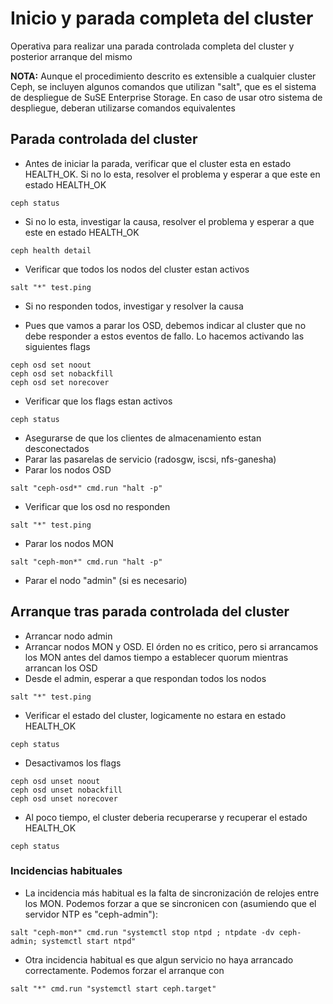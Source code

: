 # Inicio y parada completa del cluster

Operativa para realizar una parada controlada completa del cluster y posterior arranque del mismo

**NOTA:** Aunque el procedimiento descrito es extensible a cualquier cluster Ceph, se incluyen algunos comandos que utilizan "salt", que es el sistema de despliegue de SuSE Enterprise Storage. En caso de usar otro sistema de despliegue, deberan utilizarse comandos equivalentes

## Parada controlada del cluster

  * Antes de iniciar la parada, verificar que el cluster esta en estado HEALTH_OK. Si no lo esta, resolver el problema y esperar a que este en estado HEALTH_OK

```
ceph status
```

  * Si no lo esta, investigar la causa, resolver el problema y esperar a que este en estado HEALTH_OK

```
ceph health detail
```

  * Verificar que todos los nodos del cluster estan activos

```
salt "*" test.ping
```

  * Si no responden todos, investigar y resolver la causa

  * Pues que vamos a parar los OSD, debemos indicar al cluster que no debe responder a estos eventos de fallo. Lo hacemos activando las siguientes flags

```
ceph osd set noout
ceph osd set nobackfill
ceph osd set norecover
```

  * Verificar que los flags estan activos

```
ceph status
```

  * Asegurarse de que los clientes de almacenamiento estan desconectados
  * Parar las pasarelas de servicio (radosgw, iscsi, nfs-ganesha)
  * Parar los nodos OSD

```
salt "ceph-osd*" cmd.run "halt -p"
```

  * Verificar que los osd no responden

```
salt "*" test.ping
```

  * Parar los nodos MON

```
salt "ceph-mon*" cmd.run "halt -p"
```

  * Parar el nodo "admin" (si es necesario)

## Arranque tras parada controlada del cluster

  * Arrancar nodo admin
  * Arrancar nodos MON y OSD. El órden no es critico, pero si arrancamos los MON antes del damos tiempo a establecer quorum mientras arrancan los OSD
  * Desde el admin, esperar a que respondan todos los nodos

```
salt "*" test.ping
```

  * Verificar el estado del cluster, logicamente no estara en estado HEALTH_OK

```
ceph status
```

  * Desactivamos los flags

```
ceph osd unset noout
ceph osd unset nobackfill
ceph osd unset norecover
```

  * Al poco tiempo, el cluster deberia recuperarse y recuperar el estado HEALTH_OK

```
ceph status
```

### Incidencias habituales

  * La incidencia más habitual es la falta de sincronización de relojes entre los MON. Podemos forzar a que se sincronicen con (asumiendo que el servidor NTP es "ceph-admin"): 

```
salt "ceph-mon*" cmd.run "systemctl stop ntpd ; ntpdate -dv ceph-admin; systemctl start ntpd"
```

  * Otra incidencia habitual es que algun servicio no haya arrancado correctamente. Podemos forzar el arranque con

```
salt "*" cmd.run "systemctl start ceph.target"
```

